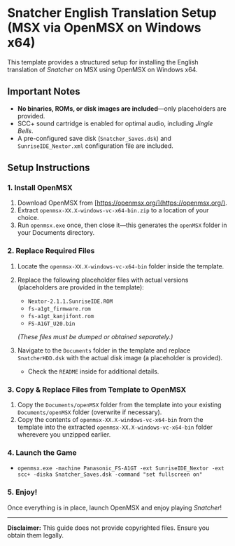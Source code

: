 # Snatcher English Translation Setup (MSX via OpenMSX on Windows x64)

This template provides a structured setup for installing the English translation of *Snatcher* on MSX using OpenMSX on Windows x64.

## Important Notes
- **No binaries, ROMs, or disk images are included**—only placeholders are provided.
- SCC+ sound cartridge is enabled for optimal audio, including *Jingle Bells*.
- A pre-configured save disk (`Snatcher_Saves.dsk`) and `SunriseIDE_Nextor.xml` configuration file are included.

## Setup Instructions

### 1. Install OpenMSX
1. Download OpenMSX from [https://openmsx.org/](https://openmsx.org/).
2. Extract `openmsx-XX.X-windows-vc-x64-bin.zip` to a location of your choice.
3. Run `openmsx.exe` once, then close it—this generates the `openMSX` folder in your Documents directory.

### 2. Replace Required Files
1. Locate the `openmsx-XX.X-windows-vc-x64-bin` folder inside the template.
2. Replace the following placeholder files with actual versions (placeholders are provided in the template):
   - `Nextor-2.1.1.SunriseIDE.ROM`
   - `fs-a1gt_firmware.rom`
   - `fs-a1gt_kanjifont.rom`
   - `FS-A1GT_U20.bin`
   
   *(These files must be dumped or obtained separately.)*

3. Navigate to the `Documents` folder in the template and replace `SnatcherHDD.dsk` with the actual disk image (a placeholder is provided).
   - Check the `README` inside for additional details.

### 3. Copy & Replace Files from Template to OpenMSX
1. Copy the `Documents/openMSX` folder from the template into your existing `Documents/openMSX` folder (overwrite if necessary).
2. Copy the contents of `openmsx-XX.X-windows-vc-x64-bin` from the template into the extracted `openmsx-XX.X-windows-vc-x64-bin` folder wherevere you unzipped earlier.

### 4. Launch the Game
- `openmsx.exe -machine Panasonic_FS-A1GT -ext SunriseIDE_Nextor -ext scc+ -diska Snatcher_Saves.dsk -command "set fullscreen on"`

### 5. Enjoy!
Once everything is in place, launch OpenMSX and enjoy playing *Snatcher*!

---

**Disclaimer:** This guide does not provide copyrighted files. Ensure you obtain them legally.
